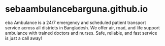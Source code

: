 # sebaambulancebarguna.github.io
eba Ambulance is a 24/7 emergency and scheduled patient transport service across all districts in Bangladesh. We offer air, road, and life support ambulance with trained doctors and nurses. Safe, reliable, and fast service is just a call away!
